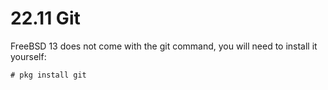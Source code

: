# 22.11 Git

FreeBSD 13 does not come with the git command, you will need to install it yourself:

```
# pkg install git
```
